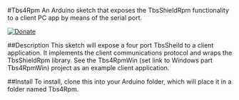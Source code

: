#Tbs4Rpm
An Arduino sketch that exposes the TbsShieldRpm functionality to a client PC app by means of the serial port.

[![Donate](http://img.shields.io/paypal/donate.png?color=yellow)](https://www.paypal.com/cgi-bin/webscr?cmd=_s-xclick&hosted_button_id=6AA97KE54UJR4)

##Description
This sketch will expose a four port TbsSheild to a client application.  It implements the client communications protocol and wraps the TbsShieldRpm library.
See the Tbs4RpmWin (set link to Windows part Tbs4RpmWin) project as an example client application.

##Install
To install, clone this into your Arduino folder, which will place it in a folder named Tbs4Rpm.
